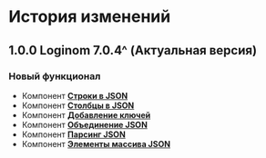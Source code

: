 # История изменений

## 1.0.0 Loginom 7.0.4^ (Актуальная версия)

### **Новый функционал**

* Компонент **[Строки в JSON](./docs/rows-to-json.md)**
* Компонент **[Столбцы в JSON](./docs/cols-to-json.md)**
* Компонент **[Добавление ключей](./docs/add-keys.md)**
* Компонент **[Объединение JSON](./docs/union-json.md)**
* Компонент **[Парсинг JSON](./docs/parsing-json.md)**
* Компонент **[Элементы массива JSON](./docs/array-items.md)**